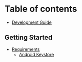 # Table of contents

* [Development Guide](README.md)

## Getting Started

* [Requirements](getting-started/requirements/README.md)
  * [Android Keystore](getting-started/requirements/android-keystore.md)
